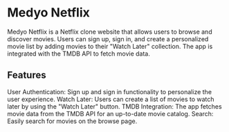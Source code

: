 # Medyo Netflix

Medyo Netflix is a Netflix clone website that allows users to browse and discover movies. Users can sign up, sign in, and create a personalized movie list by adding movies to their "Watch Later" collection. The app is integrated with the TMDB API to fetch movie data.

## Features
User Authentication: Sign up and sign in functionality to personalize the user experience.
Watch Later: Users can create a list of movies to watch later by using the "Watch Later" button.
TMDB Integration: The app fetches movie data from the TMDB API for an up-to-date movie catalog.
Search: Easily search for movies on the browse page.
